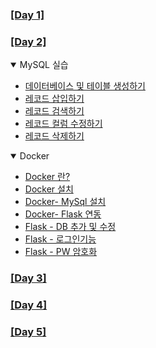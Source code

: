 ### [[Day 1]]()

### [[Day 2]](./Day2)

<details open> 
  <summary> MySQL 실습 </summary>
  
- [데이터베이스 및 테이블 생성하기](./Day2/MySQL.md#데이터베이스-및-테이블-생성하기-CREATE)
- [레코드 삽입하기](./Day2/MySQL.md#레코드-삽입하기-INSERT)
- [레코드 검색하기](./Day2/MySQL.md#테이블-조회하기-SELECT-WHERE)
- [레코드 컬럼 수정하기](./Day2/MySQL.md#테이블-칼럼필드-수정하기-UPDATE)
- [레코드 삭제하기](./Day2/MySQL.md#레코드-삭제하기-DELETE)
  </details>
  
<details open> 
 <summary> Docker </summary>
 
  - [Docker 란?](./Day2/Docker-설치.md#도커란?)
  - [Docker 설치](./Day2/Docker-설치.md#도커-설치)
  - [Docker- MySql 설치](./Day2/Docker-MySQL세팅.md#도커-설치후-MySQL-세팅)
  - [Docker- Flask 연동](./Day2/Docker-Flask연동.md#1-configpy-생성)
  - [Flask - DB 추가 및 수정](./Day2/Docker-Flask연동.md#2-기존-apppy-코드-추가-및-수정)
  - [Flask - 로그인기능](./Day2/Flask-로그인기능.md#Flask로-만든-홈페이지에-로그인-DB-추가)
  - [Flask - PW 암호화](./Day2/Flask-로그인기능.md#보안을-위해-DB-비밀번호-데이터-암호화)
  
  </details>
  
### [[Day 3]]()

### [[Day 4]]()

### [[Day 5]]()
